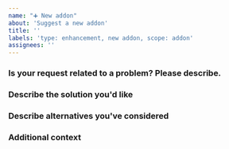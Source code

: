 ```yaml
---
name: "➕ New addon"
about: 'Suggest a new addon'
title: ''
labels: 'type: enhancement, new addon, scope: addon'
assignees: ''
---
```


<!--

READ BEFORE CREATING!

- Avoid creating duplicates! Read the FAQ page and search through Issues and Discussions before creating one.
- Try to do a simple but descriptive title, and include detailed information in here.
- Make sure to use the latest version of Scratch Addons.
- Asking for help should be done on Discussions or our Discord server. Return to the last page for the links.

FAQ: https://scratchaddons.com/faq
Return to the last page: https://github.com/SA-Userscript/ScratchAddons/issues/new/choose

-->

### Is your request related to a problem? Please describe.

<!-- A clear and concise description of what the problem is. Ex. I'm always frustrated when [...] -->

### Describe the solution you'd like

<!-- A clear and concise description of what you want to happen. -->

### Describe alternatives you've considered

<!-- A clear and concise description of any alternative solutions or features you've considered. -->

### Additional context

<!-- Add any other context or screenshots about the feature request here. -->
